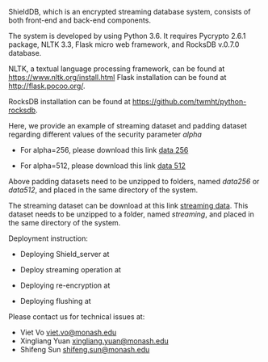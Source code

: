ShieldDB, which is an encrypted streaming database system, consists of both front-end and back-end components.

The system is developed by using Python 3.6. It requires Pycrypto 2.6.1 package, NLTK 3.3, Flask micro web framework, and RocksDB v.0.7.0 database.

NLTK, a textual language processing framework, can be found at https://www.nltk.org/install.html
Flask installation can be found at http://flask.pocoo.org/.

RocksDB installation can be found at https://github.com/twmht/python-rocksdb.

Here, we provide an example of streaming dataset and padding dataset regarding different values of the security parameter *alpha*

* For alpha=256, please download this link [data 256](https://drive.google.com/file/d/199SX2VG3XlwTyMwnduxQMUW-YVrhnaB8/view?usp=sharing)

* For alpha=512, please download this link [data 512](https://drive.google.com/file/d/1MfUwpc0BANBy6hzd2JlHJ8Z7xYI7MAa5/view?usp=sharing)

Above padding datasets need to be unzipped to folders, named *data256* or *data512*, and placed in the same directory of the system.

The streaming dataset can be download at this link [streaming data](https://drive.google.com/file/d/16Hu4Ew1ad8c_HiX2IkmFBb0I3T-kibX6/view?usp=sharing).
This dataset needs to be unzipped to a folder, named *streaming*, and placed in the same directory of the system.

Deployment instruction:

* Deploying Shield_server at

* Deploy streaming operation at

* Deploying re-encryption at

* Deploying flushing at


Please contact us for technical issues at:
  + Viet Vo viet.vo@monash.edu
  + Xingliang Yuan xingliang.yuan@monash.edu
  + Shifeng Sun shifeng.sun@monash.edu
